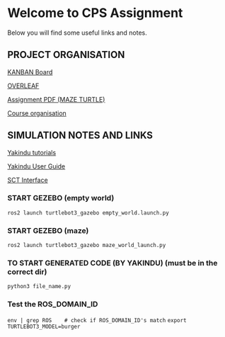 # Welcome to CPS Assignment

Below you will find some useful links and notes.

## PROJECT ORGANISATION
[KANBAN Board](https://github.com/users/UP941374/projects/3)

[OVERLEAF](https://www.overleaf.com/project/6368139c02f9acd4a3eb85df)

[Assignment PDF (MAZE TURTLE)](https://github.com/UP941374/CPS/blob/main/PDFs/MazeTurtle.pdf)

[Course organisation](https://github.com/UP941374/CPS/blob/main/PDFs/CPS_Course_Organization.pdf)

## SIMULATION NOTES AND LINKS
[Yakindu tutorials](https://www.itemis.com/en/yakindu/state-machine/documentation/tutorials/tutorial_five-minutes_tutorial?hsLang=de) 

[Yakindu User Guide](https://www.itemis.com/en/yakindu/state-machine/documentation/user-guide/sclang_graphical_elements#sclang_graphical_elements)

[SCT Interface](https://github.com/UP941374/CPS/blob/main/PDFs/SCT_interface_manual.pdf)

### START GEZEBO (empty world)
`ros2 launch turtlebot3_gazebo empty_world.launch.py`

### START GEZEBO (maze)
`ros2 launch turtlebot3_gazebo maze_world_launch.py`

### TO START GENERATED CODE (BY YAKINDU) (must be in the correct dir)
`python3 file_name.py`

### Test the ROS_DOMAIN_ID 
`env | grep ROS    # check if ROS_DOMAIN_ID's match`
`export TURTLEBOT3_MODEL=burger`






